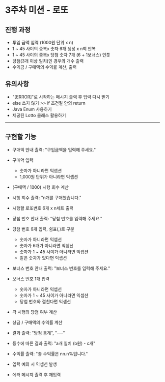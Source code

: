3주차 미션 - 로또
=========

진행 과정
---
* 투입 금액 입력 (1000원 단위 x n)
* 1 ~ 45 사이의 중복x 숫자 6개 생성 x n회 반복
* 1 ~ 45 사이의 중복x 당첨 숫자 7개 (6 + 1보너스) 인풋
* 당첨(3개 이상 일치)인 경우의 개수 출력
* 수익금 / 구매액의 수익률 계산, 출력

유의사항
---
* "[ERROR]"로 시작하는 메시지 출력 후 입력 다시 받기
* else 쓰지 않기 >> if 조건절 안의 return 
* Java Enum 사용하기
* 제공된 Lotto 클래스 활용하기

- - -

구현할 기능
---
* 구매액 안내 출력: "구입금액을 입력해 주세요."
* 구매액 입력
  - 숫자가 아니라면 익셉션
  - 1,000원 단위가 아니라면 익셉션
* (구매액 / 1000) 시행 회수 계산
* 시행 회수 출력: "n개를 구매했습니다."
* 시행할 로또번호 6개 x n세트 출력


* 당첨 번호 안내 출력: "당첨 번호를 입력해 주세요."
* 당첨 번호 6개 입력, 쉼표(,)로 구분
  - 숫자가 아니라면 익셉션
  - 숫자가 6개가 아니라면 익셉션
  - 숫자가 1 ~ 45 사이가 아니라면 익셉션
  - 같은 숫자가 있다면 익셉션
* 보너스 번호 안내 출력: "보너스 번호를 입력해 주세요."
* 보너스 번호 1개 입력
  - 숫자가 아니라면 익셉션
  - 숫자가 1 ~ 45 사이가 아니라면 익셉션
  - 당첨 번호와 겹친다면 익셉션


* 각 시행의 당첨 여부 계산
* 상금 / 구매액의 수익률 계산
* 결과 출력: "당첨 통계", "---"
* 등수에 따른 결과 출력: "a개 일치 (b원) - c개"
* 수익률 출력: "총 수익률은 nn.n%입니다."


* 입력 예외 시 익셉션 발생
* 에러 메시지 출력 후 재입력